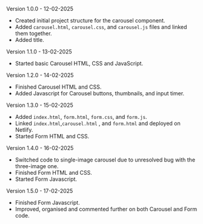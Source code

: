 Version 1.0.0 - 12-02-2025
- Created initial project structure for the carousel component.
- Added `carousel.html`, `carousel.css`, and `carousel.js` files and linked them together.
- Added title.

Version 1.1.0 - 13-02-2025
- Started basic Carousel HTML, CSS and JavaScript.

Version 1.2.0 - 14-02-2025
- Finished Carousel HTML and CSS.
- Added Javascript for Carousel buttons, thumbnails, and input timer.

Version  1.3.0 - 15-02-2025
- Added `index.html`, `form.html`, `form.css`, and `form.js`.
- Linked `index.html`,`carousel.html` , and `form.html` and deployed on Netlify.
- Started Form HTML and CSS.

Version 1.4.0 - 16-02-2025
- Switched code to single-image carousel due to unresolved bug with the three-image one.
- Finished Form HTML and CSS.
- Started Form Javascript.

Version 1.5.0 - 17-02-2025
- Finished Form Javascript.
- Improved, organised and commented further on both Carousel and Form code.